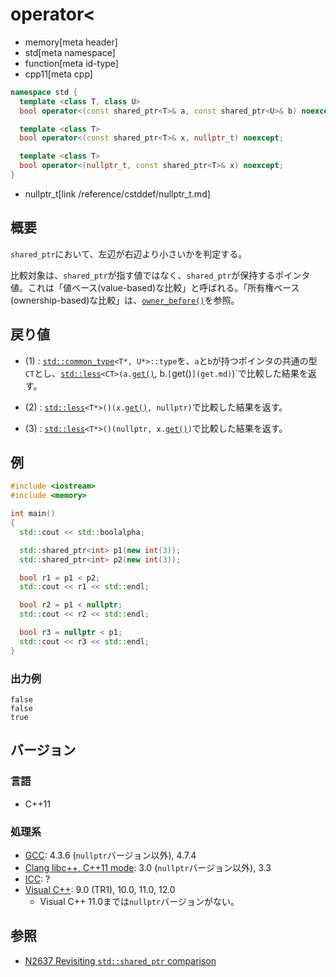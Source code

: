 # operator<
* memory[meta header]
* std[meta namespace]
* function[meta id-type]
* cpp11[meta cpp]

```cpp
namespace std {
  template <class T, class U>
  bool operator<(const shared_ptr<T>& a, const shared_ptr<U>& b) noexcept; // (1)

  template <class T>
  bool operator<(const shared_ptr<T>& x, nullptr_t) noexcept;              // (2)

  template <class T>
  bool operator<(nullptr_t, const shared_ptr<T>& x) noexcept;              // (3)
}
```
* nullptr_t[link /reference/cstddef/nullptr_t.md]

## 概要
`shared_ptr`において、左辺が右辺より小さいかを判定する。

比較対象は、`shared_ptr`が指す値ではなく、`shared_ptr`が保持するポインタ値。これは「値ベース(value-based)な比較」と呼ばれる。「所有権ベース(ownership-based)な比較」は、[`owner_before()`](owner_before.md)を参照。


## 戻り値
- (1) : [`std::common_type`](/reference/type_traits/common_type.md)`<T*, U*>::type`を、`a`と`b`が持つポインタの共通の型`CT`とし、[`std::less`](/reference/functional/less.md)`<CT>(a.`[`get()`](get.md), b.`[`get()`](get.md)`)`で比較した結果を返す。

- (2) : [`std::less`](/reference/functional/less.md)`<T*>()(x.`[`get()`](get.md)`, nullptr)`で比較した結果を返す。

- (3) : [`std::less`](/reference/functional/less.md)`<T*>()(nullptr, x.`[`get()`](get.md)`)`で比較した結果を返す。


## 例
```cpp
#include <iostream>
#include <memory>

int main()
{
  std::cout << std::boolalpha;

  std::shared_ptr<int> p1(new int(3));
  std::shared_ptr<int> p2(new int(3));

  bool r1 = p1 < p2;
  std::cout << r1 << std::endl;

  bool r2 = p1 < nullptr;
  std::cout << r2 << std::endl;

  bool r3 = nullptr < p1;
  std::cout << r3 << std::endl;
}
```

### 出力例
```
false
false
true
```

## バージョン
### 言語
- C++11

### 処理系
- [GCC](/implementation.md#gcc): 4.3.6 (`nullptr`バージョン以外), 4.7.4
- [Clang libc++, C++11 mode](/implementation.md#clang): 3.0 (`nullptr`バージョン以外), 3.3
- [ICC](/implementation.md#icc): ?
- [Visual C++](/implementation.md#visual_cpp): 9.0 (TR1), 10.0, 11.0, 12.0
	- Visual C++ 11.0までは`nullptr`バージョンがない。


## 参照
- [N2637 Revisiting `std::shared_ptr` comparison](http://www.open-std.org/jtc1/sc22/wg21/docs/papers/2008/n2637.pdf)

